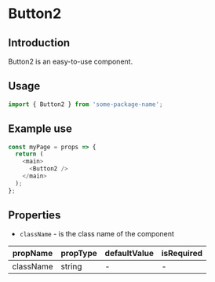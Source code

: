 # Button2

<!-- STORY -->

## Introduction

Button2 is an easy-to-use component.

## Usage

```javascript
import { Button2 } from 'some-package-name';
```

## Example use

```javascript
const myPage = props => {
  return (
    <main>
      <Button2 />
    </main>
  );
};
```

## Properties

- `className` - is the class name of the component

| propName  | propType | defaultValue | isRequired |
| --------- | -------- | ------------ | ---------- |
| className | string   | -            | -          |
